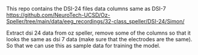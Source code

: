 This repo contains the DSI-24 files data columns same as DSI-7
https://github.com/NeuroTech-UCSD/Oz-Speller/tree/main/data/eeg_recordings/32-class_speller/DSI-24/Simon/

Extract dsi 24 data from oz speller, remove some of the columns so that it looks the same as dsi 7 data 
(make sure that the electrodes are the same). So that we can use this as sample data for training the model.
